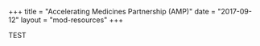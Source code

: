 +++
title = "Accelerating Medicines Partnership (AMP)"
date = "2017-09-12"
layout = "mod-resources"
+++

TEST